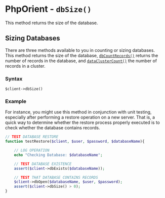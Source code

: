 
# PhpOrient - `dbSize()`

This method returns the size of the database.

## Sizing Databases

There are three methods available to you in counting or sizing databases.  This method returns the size of the database, [`dbCountRecords()`](PHP-dbCountRecords.md) returns the number of records in the database, and [`dataClusterCount()`](PHP-dataClusterCount.md) the number of records in a cluster.

### Syntax

```
$client->dbSize()
```

### Example

For instance, you might use this method in conjunction with unit testing, especially after performing a restore operation on a new server.  That is, a quick way to determine whether the restore process properly executed is to check whether the database contains records.

```php
// TEST DATABASE RESTORE
function testRestore($client, $user, $password, $databaseName){

	// LOG OPERATION
	echo "Checking Database: $databaseName";

	// TEST DATABASE EXISTENCE
	assert($client->dbExists($databaseName));

	// TEST THAT DATABASE CONTAINS RECORDS
	$client->dbOpen($databaseName, $user, $password);
	assert($client->dbSize() > 0);
}
```
